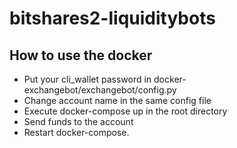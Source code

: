 # bitshares2-liquiditybots

## How to use the docker

* Put your cli_wallet password in docker-exchangebot/exchangebot/config.py
* Change account name in the same config file
* Execute docker-compose up in the root directory
* Send funds to the account
* Restart docker-compose.
